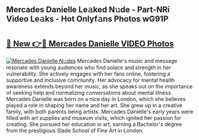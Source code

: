 ## Mercades Danielle Le𝚊ked N𝚞de - Part-NRi Video Le𝚊ks - Hot Onlyf𝚊ns Photos wG91P

# <h2><a href="http://ab17239.deff.icu/?id=Mercades+Danielle">🔗 New 👉🔴 Mercades Danielle VIDEO Photos</a></h2>

[![Mercades Danielle N𝚞des](https://i.imgur.com/rIISA9y.gif)](http://ab17239.deff.icu/?id=Mercades+Danielle)
Mercades Danielle's music and message resonate with young audiences who find solace and strength in her vulnerability. She actively engages with her fans online, fostering a supportive and inclusive community. Her advocacy for mental health awareness extends beyond her music, as she speaks out on the importance of seeking help and normalizing conversations about mental illness. Mercades Danielle was born on a nice day in London, which she believes played a role in shaping her name and her art. She grew up in a creative family, with both parents being artists. Mercades Danielle's early years were filled with art supplies and museum visits, which ignited her passion for creating. She pursued her education in art, earning a Bachelor's degree from the prestigious Slade School of Fine Art in London.
